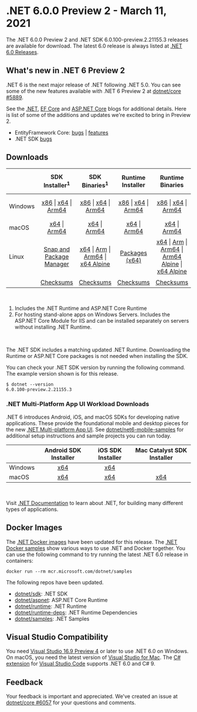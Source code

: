 # .NET 6.0.0 Preview 2 - March 11, 2021

The .NET 6.0.0 Preview 2 and .NET SDK 6.0.100-preview.2.21155.3 releases are available for download. The latest 6.0 release is always listed at [.NET 6.0 Releases](../README.md).

## What's new in .NET 6 Preview 2

.NET 6 is the next major release of .NET following .NET 5.0. You can see some of the new features available with .NET 6 Preview 2 at [dotnet/core #5889](https://github.com/dotnet/core/issues/5889).

See the [.NET][dotnet-blog], [EF Core][ef-blog] and [ASP.NET Core][aspnet-blog] blogs for additional details.
Here is list of some of the additions and updates we're excited to bring in Preview 2.

* EntityFramework Core: [bugs][ef_bugs] | [features][ef_features]
* .NET SDK [bugs][sdk_bugs]

## Downloads

|           | SDK Installer<sup>1</sup>                        | SDK Binaries<sup>1</sup>                 | Runtime Installer                                        | Runtime Binaries                                 | ASP.NET Core Runtime           |Windows Desktop Runtime          |
| --------- | :------------------------------------------:     | :----------------------:                 | :---------------------------:                            | :-------------------------:                      | :-----------------:            | :-----------------:            |
| Windows   | [x86][dotnet-sdk-win-x86.exe] \| [x64][dotnet-sdk-win-x64.exe] \| [Arm64][dotnet-sdk-win-arm64.exe] | [x86][dotnet-sdk-win-x86.zip] \| [x64][dotnet-sdk-win-x64.zip] \|  [Arm64][dotnet-sdk-win-arm64.zip] | [x86][dotnet-runtime-win-x86.exe] \| [x64][dotnet-runtime-win-x64.exe] \| [Arm64][dotnet-runtime-win-arm64.exe] | [x86][dotnet-runtime-win-x86.zip] \| [x64][dotnet-runtime-win-x64.zip] \| [Arm64][dotnet-runtime-win-arm64.zip] | [x86][aspnetcore-runtime-win-x86.exe] \| [x64][aspnetcore-runtime-win-x64.exe] \|<br/> [Hosting Bundle][dotnet-hosting-win.exe]<sup>2</sup> | [x86][windowsdesktop-runtime-win-x86.exe] \| [x64][windowsdesktop-runtime-win-x64.exe] \| [Arm64][windowsdesktop-runtime-win-Arm64.exe] |
| macOS     | [x64][dotnet-sdk-osx-x64.pkg] \| [Arm64][dotnet-sdk-osx-arm64.pkg] | [x64][dotnet-sdk-osx-x64.tar.gz]  \| [Arm64][dotnet-sdk-osx-arm64.tar.gz]  | [x64][dotnet-runtime-osx-x64.pkg] \| [Arm64][dotnet-runtime-osx-arm64.pkg] | [x64][dotnet-runtime-osx-x64.tar.gz] \| [Arm64][dotnet-runtime-osx-arm64.tar.gz] | [x64][aspnetcore-runtime-osx-x64.tar.gz] \| [Arm64][aspnetcore-runtime-osx-arm64.tar.gz]  | - |<sup>1</sup>
| Linux     |  [Snap and Package Manager](6.0.0-preview.2-install-instructions.md) | [x64][dotnet-sdk-linux-x64.tar.gz] \| [Arm][dotnet-sdk-linux-arm.tar.gz] \| [Arm64][dotnet-sdk-linux-arm64.tar.gz] \| [x64 Alpine][dotnet-sdk-linux-musl-x64.tar.gz] | [Packages (x64)][linux-packages] | [x64][dotnet-runtime-linux-x64.tar.gz] \| [Arm][dotnet-runtime-linux-arm.tar.gz] \| [Arm64][dotnet-runtime-linux-arm64.tar.gz] \| [Arm64 Alpine][dotnet-runtime-linux-musl-arm64.tar.gz] \| [x64 Alpine][dotnet-runtime-linux-musl-x64.tar.gz] | [x64][aspnetcore-runtime-linux-x64.tar.gz]<sup>1</sup>  \| [Arm][aspnetcore-runtime-linux-arm.tar.gz] \| [Arm64][aspnetcore-runtime-linux-arm64.tar.gz]<sup>1</sup>  \| [x64 Alpine][aspnetcore-runtime-linux-musl-x64.tar.gz] \| [Arm64 Alpine][aspnetcore-runtime-linux-musl-arm64.tar.gz] | - | <sup>1</sup> |
|  | [Checksums][checksums-sdk]                             | [Checksums][checksums-sdk]                                      | [Checksums][checksums-runtime]                             | [Checksums][checksums-runtime]  | [Checksums][checksums-runtime]  | [Checksums][checksums-runtime]

</br>

1. Includes the .NET Runtime and ASP.NET Core Runtime
2. For hosting stand-alone apps on Windows Servers. Includes the ASP.NET Core Module for IIS and can be installed separately on servers without installing .NET Runtime.

</br>

The .NET SDK includes a matching updated .NET Runtime. Downloading the Runtime or ASP.NET Core packages is not needed when installing the SDK.

You can check your .NET SDK version by running the following command. The example version shown is for this release.

```console
$ dotnet --version
6.0.100-preview.2.21155.3
```

### .NET Multi-Platform App UI Workload Downloads

.NET 6 introduces Android, iOS, and macOS SDKs for developing native applications. These provide the foundational mobile and desktop pieces for the new [.NET Multi-platform App UI](https://github.com/dotnet/maui). See [dotnet/net6-mobile-samples](https://github.com/dotnet/net6-mobile-samples) for additional setup instructions and sample projects you can run today.

|           | Android SDK Installer                        | iOS SDK Installer                 | Mac Catalyst SDK Installer                 |
| --------- | :------------------------------------------:     | :----------------------:                 | :----------------------:                 |
| Windows   | [x64][android-win] | [x64][ios-win]  | |
| macOS   | [x64][android-mac] | [x64][ios-mac]  | [x64][maccatalyst-mac]  |

</br>

Visit [.NET Documentation](https://learn.microsoft.com/dotnet/core/) to learn about .NET, for building many different types of applications.


## Docker Images

The [.NET Docker images](https://hub.docker.com/_/microsoft-dotnet) have been updated for this release. The [.NET Docker samples](https://github.com/dotnet/dotnet-docker/blob/main/samples/README.md) show various ways to use .NET and Docker together. You can use the following command to try running the latest .NET 6.0 release in containers:

```console
docker run --rm mcr.microsoft.com/dotnet/samples
```

The following repos have been updated.

* [dotnet/sdk](https://hub.docker.com/_/microsoft-dotnet-sdk/): .NET SDK
* [dotnet/aspnet](https://hub.docker.com/_/microsoft-dotnet-aspnet/): ASP.NET Core Runtime
* [dotnet/runtime](https://hub.docker.com/_/microsoft-dotnet-runtime/): .NET Runtime
* [dotnet/runtime-deps](https://hub.docker.com/_/microsoft-dotnet-runtime-deps/): .NET Runtime Dependencies
* [dotnet/samples](https://hub.docker.com/_/microsoft-dotnet-samples/): .NET Samples

## Visual Studio Compatibility

You need [Visual Studio 16.9 Preview 4](https://visualstudio.microsoft.com) or later to use .NET 6.0 on Windows. On macOS, you need the latest version of [Visual Studio for Mac](https://visualstudio.microsoft.com/vs/mac/). The [C# extension](https://code.visualstudio.com/docs/languages/dotnet) for [Visual Studio Code](https://code.visualstudio.com/) supports .NET 6.0 and C# 9.


## Feedback

Your feedback is important and appreciated. We've created an issue at [dotnet/core #6057](https://github.com/dotnet/core/issues/6057) for your questions and comments.

[blob-runtime]: https://dotnetcli.blob.core.windows.net/dotnet/Runtime/
[blob-sdk]: https://dotnetcli.blob.core.windows.net/dotnet/Sdk/
[release-notes]: https://github.com/dotnet/core/blob/main/release-notes/6.0/preview/6.0.0-preview.2.md

[checksums-runtime]: https://dotnetcli.blob.core.windows.net/dotnet/checksums/6.0.0-preview.2-sha.txt
[checksums-sdk]: https://dotnetcli.blob.core.windows.net/dotnet/checksums/6.0.0-preview.2-sha.txt

[linux-install]: https://learn.microsoft.com/dotnet/core/install/linux
[linux-setup]: https://github.com/dotnet/core/blob/main/Documentation/linux-setup.md

[dotnet-blog]:  https://devblogs.microsoft.com/dotnet/announcing-net-6-preview-2/
[aspnet-blog]: https://devblogs.microsoft.com/aspnet/asp-net-core-updates-in-net-6-preview-2
[ef-blog]: https://devblogs.microsoft.com/dotnet/announcing-entity-framework-core-6-0-preview-2/
[ef_bugs]: https://github.com/dotnet/efcore/issues?q=is%3Aissue+milestone%3A6.0.0-preview2+is%3Aclosed+label%3Atype-bug
[ef_features]: https://github.com/dotnet/efcore/issues?q=is%3Aissue+milestone%3A6.0.0-preview2+is%3Aclosed+label%3Atype-enhancement

[aspnet_bugs]: https://github.com/aspnet/AspNetCore/issues?q=is%3Aissue+milestone%3A6.0.0-preview2+label%3ADone+label%3Abug
[aspnet_features]: https://github.com/aspnet/AspNetCore/issues?q=is%3Aissue+milestone%3A6.0.0-preview2+label%3ADone+label%3Aenhancement
[runtime_bugs]: https://github.com/dotnet/runtime/issues?utf8=%E2%9C%93&q=is%3Aissue+milestone%3A6.0+label%3Abug+
[runtime_features]: https://github.com/dotnet/runtime/issues?q=is%3Aissue+milestone%3A6.0+label%3Aenhancement

[sdk_bugs]: https://github.com/dotnet/sdk/issues?q=is%3Aissue+is%3Aclosed+milestone%3A6.0.1xx
[linux-packages]: 6.0.0-preview.2-install-instructions.md


[//]: # ( Runtime 6.0.0-preview.2.21154.6)
[dotnet-runtime-linux-arm.tar.gz]: https://download.visualstudio.microsoft.com/download/pr/8b73c053-23f8-4d2f-9566-04bca14c6dcb/7aea2327f5a57e552c82443746a2693b/dotnet-runtime-6.0.0-preview.2.21154.6-linux-arm.tar.gz
[dotnet-runtime-linux-arm64.tar.gz]: https://download.visualstudio.microsoft.com/download/pr/8015ee86-0721-4efc-86ea-f906898084d6/68bc54d347db3f4f9e016c8a32ba11ea/dotnet-runtime-6.0.0-preview.2.21154.6-linux-arm64.tar.gz
[dotnet-runtime-linux-musl-arm64.tar.gz]: https://download.visualstudio.microsoft.com/download/pr/f90b01ae-16b8-4635-98e5-2c5fd37f2a5f/5cdd644c60eb2aba19e302c1e6c9b7aa/dotnet-runtime-6.0.0-preview.2.21154.6-linux-musl-arm64.tar.gz
[dotnet-runtime-linux-musl-x64.tar.gz]: https://download.visualstudio.microsoft.com/download/pr/e4e3f21d-1057-4610-aeaf-dfa219d424f8/2f6d98e193d3d08b50c5fbce3d4c4ad6/dotnet-runtime-6.0.0-preview.2.21154.6-linux-musl-x64.tar.gz
[dotnet-runtime-linux-x64.tar.gz]: https://download.visualstudio.microsoft.com/download/pr/2c88db43-4d92-433d-b95f-81bc9118a67e/08ec34f28dca0af4e8cf551299aa4367/dotnet-runtime-6.0.0-preview.2.21154.6-linux-x64.tar.gz
[dotnet-runtime-osx-arm64.pkg]: https://download.visualstudio.microsoft.com/download/pr/3de6add5-a77c-4621-bf77-1722073ac0a7/4535dfffd67bbbf59b06c1b59c0b2f29/dotnet-runtime-6.0.0-preview.2.21154.6-osx-arm64.pkg
[dotnet-runtime-osx-arm64.tar.gz]: https://download.visualstudio.microsoft.com/download/pr/cb98c2ee-cca5-4218-bfff-f7a809557e3e/4beba22c9a0c68729b5b26a1bb284323/dotnet-runtime-6.0.0-preview.2.21154.6-osx-arm64.tar.gz
[dotnet-runtime-osx-x64.pkg]: https://download.visualstudio.microsoft.com/download/pr/51cb50a7-c2e6-49f9-a172-e1dd0dd0f40f/d3cd57a2fc52ff8e85d8f52ba27f2e2f/dotnet-runtime-6.0.0-preview.2.21154.6-osx-x64.pkg
[dotnet-runtime-osx-x64.tar.gz]: https://download.visualstudio.microsoft.com/download/pr/915ecb99-2324-4dcc-a69d-01c4cd52e119/32ade9437306585ea2656fd8bdaef5d4/dotnet-runtime-6.0.0-preview.2.21154.6-osx-x64.tar.gz
[dotnet-runtime-win-arm64.exe]: https://download.visualstudio.microsoft.com/download/pr/3d6eb088-7e93-47e0-a60b-4126c2f52a35/ec3cee12fba7464c31043da34408a87e/dotnet-runtime-6.0.0-preview.2.21154.6-win-arm64.exe
[dotnet-runtime-win-arm64.zip]: https://download.visualstudio.microsoft.com/download/pr/72e707fa-8bc1-424f-b588-8e2d75c29680/d0e128b706c27ec1a43803332beb74cc/dotnet-runtime-6.0.0-preview.2.21154.6-win-arm64.zip
[dotnet-runtime-win-x64.exe]: https://download.visualstudio.microsoft.com/download/pr/8e797f52-3308-4b2a-befc-ff1f0c58f0d8/65f18aaea3a58537efbfdf98e1939d35/dotnet-runtime-6.0.0-preview.2.21154.6-win-x64.exe
[dotnet-runtime-win-x64.zip]: https://download.visualstudio.microsoft.com/download/pr/cebc9139-b042-46ec-b8bd-98b432536a00/d56de26bfdd627d5e6f2f88ae6c58c8a/dotnet-runtime-6.0.0-preview.2.21154.6-win-x64.zip
[dotnet-runtime-win-x86.exe]: https://download.visualstudio.microsoft.com/download/pr/5a094930-41b4-4f04-967f-9a3d33b8b6fa/af9b3d71c2ca497940d05765e55f07e1/dotnet-runtime-6.0.0-preview.2.21154.6-win-x86.exe
[dotnet-runtime-win-x86.zip]: https://download.visualstudio.microsoft.com/download/pr/e76ec995-5d51-4bd2-983f-ce1ad0f3605c/ea7fd63e7272ce7b482ec2e7ed9c6510/dotnet-runtime-6.0.0-preview.2.21154.6-win-x86.zip

[//]: # ( WindowsDesktop 6.0.0-preview.2.21154.2)
[windowsdesktop-runtime-win-arm64.exe]: https://download.visualstudio.microsoft.com/download/pr/3abda7f1-e93b-4aa5-ae35-9cfc09e1257a/f92e63d978f22d480adc74570112c074/windowsdesktop-runtime-6.0.0-preview.2.21154.2-win-arm64.exe
[windowsdesktop-runtime-win-x64.exe]: https://download.visualstudio.microsoft.com/download/pr/487e7b8f-bd02-4403-8032-27ae2dad9e8e/f959e79463be4ccc69b24c5754ca980e/windowsdesktop-runtime-6.0.0-preview.2.21154.2-win-x64.exe
[windowsdesktop-runtime-win-x86.exe]: https://download.visualstudio.microsoft.com/download/pr/343d8b74-b7d8-439c-9d7e-42cb15313f62/c5e2a3d0d3fa0d12347fb445b9640b79/windowsdesktop-runtime-6.0.0-preview.2.21154.2-win-x86.exe

[//]: # ( ASP 6.0.0-preview.2.21154.6)
[aspnetcore-runtime-linux-arm.tar.gz]: https://download.visualstudio.microsoft.com/download/pr/471390d6-e308-41d7-8727-57ff3878bd28/306c3671d0129187e5f82d63058820d8/aspnetcore-runtime-6.0.0-preview.2.21154.6-linux-arm.tar.gz
[aspnetcore-runtime-linux-arm64.tar.gz]: https://download.visualstudio.microsoft.com/download/pr/2439a067-d1e8-4f01-b0eb-fc36e2024eef/9ac2ce92d3465b6e0a4981014b098619/aspnetcore-runtime-6.0.0-preview.2.21154.6-linux-arm64.tar.gz
[aspnetcore-runtime-linux-musl-arm64.tar.gz]: https://download.visualstudio.microsoft.com/download/pr/88056730-b112-4b37-b9c9-2a28274499d4/640e171ccdf76103ef284d83cdea95e8/aspnetcore-runtime-6.0.0-preview.2.21154.6-linux-musl-arm64.tar.gz
[aspnetcore-runtime-linux-musl-x64.tar.gz]: https://download.visualstudio.microsoft.com/download/pr/d992937e-43f3-4f26-9c3c-39dd6e94c9e8/b8d49e845722a84e93178a383bf96e48/aspnetcore-runtime-6.0.0-preview.2.21154.6-linux-musl-x64.tar.gz
[aspnetcore-runtime-linux-x64.tar.gz]: https://download.visualstudio.microsoft.com/download/pr/49e8a9d0-78a5-4045-8813-924e1bf99372/da066c42bf329b46359c1bfefdda462d/aspnetcore-runtime-6.0.0-preview.2.21154.6-linux-x64.tar.gz
[aspnetcore-runtime-osx-arm64.tar.gz]: https://download.visualstudio.microsoft.com/download/pr/36ae4114-cd59-4107-97e5-85b337c4969b/44dd3dcb76d158b1dbb39fdd51db3dd9/aspnetcore-runtime-6.0.0-preview.2.21154.6-osx-arm64.tar.gz
[aspnetcore-runtime-osx-x64.tar.gz]: https://download.visualstudio.microsoft.com/download/pr/caa6644e-34b6-49ba-8c2d-4a0767d0763c/185c1925693b6028cd54d7e1b3c3c018/aspnetcore-runtime-6.0.0-preview.2.21154.6-osx-x64.tar.gz
[aspnetcore-runtime-win-arm64.zip]: https://download.visualstudio.microsoft.com/download/pr/3290547f-1fff-4f3d-a4ff-188ef8c09d1c/0b1734a65f4e839ac7c1ca48ea456791/aspnetcore-runtime-6.0.0-preview.2.21154.6-win-arm64.zip
[aspnetcore-runtime-win-x64.exe]: https://download.visualstudio.microsoft.com/download/pr/65c5f480-ee27-49fe-9402-c4bf16c5543b/8eb03f9c1530e079fd3475da0bcd5b88/aspnetcore-runtime-6.0.0-preview.2.21154.6-win-x64.exe
[aspnetcore-runtime-win-x64.zip]: https://download.visualstudio.microsoft.com/download/pr/4e958603-2934-4a0c-8867-060a09ce8d10/460f1ff233ba7511b74751d3df82111a/aspnetcore-runtime-6.0.0-preview.2.21154.6-win-x64.zip
[aspnetcore-runtime-win-x86.exe]: https://download.visualstudio.microsoft.com/download/pr/8a1e869b-4b6d-4127-97cb-d1d5a3814e94/aa7415b512d9ae37ecf88943f318eb60/aspnetcore-runtime-6.0.0-preview.2.21154.6-win-x86.exe
[aspnetcore-runtime-win-x86.zip]: https://download.visualstudio.microsoft.com/download/pr/d844044f-6a74-4ae7-950e-7a36296305fc/266a39da931e196d4fe2b2ba88f32ccd/aspnetcore-runtime-6.0.0-preview.2.21154.6-win-x86.zip
[dotnet-hosting-win.exe]: https://download.visualstudio.microsoft.com/download/pr/8f7df454-eea2-4b8c-9194-910fb611679f/8fa8d8415b488668b2d2c6a68e1c63d5/dotnet-hosting-6.0.0-preview.2.21154.6-win.exe

[//]: # ( SDK w.2.21155 )
[dotnet-sdk-linux-arm.tar.gz]: https://download.visualstudio.microsoft.com/download/pr/8c9dc65d-e004-4fe3-8327-4ba4c235095c/d16e99faf79b817b846f5734e94830de/dotnet-sdk-6.0.100-preview.2.21155.3-linux-arm.tar.gz
[dotnet-sdk-linux-arm64.tar.gz]: https://download.visualstudio.microsoft.com/download/pr/1d639275-6a89-45e9-a337-725c3ce49439/aa35a5e06539c6ffe1f81e74e45784e9/dotnet-sdk-6.0.100-preview.2.21155.3-linux-arm64.tar.gz
[dotnet-sdk-linux-musl-arm64.tar.gz]: https://download.visualstudio.microsoft.com/download/pr/cdc62c8d-ccf3-4296-a6e1-88db75ad0805/33648a6a493ad507671d01776abbfd76/dotnet-sdk-6.0.100-preview.2.21155.3-linux-musl-arm64.tar.gz
[dotnet-sdk-linux-musl-x64.tar.gz]: https://download.visualstudio.microsoft.com/download/pr/ae5c17cb-7e03-4564-85cc-c53abc3827b6/30b8f35934437db6f4b5a9624faaf872/dotnet-sdk-6.0.100-preview.2.21155.3-linux-musl-x64.tar.gz
[dotnet-sdk-linux-x64.tar.gz]: https://download.visualstudio.microsoft.com/download/pr/25c7e38e-0a6a-4d66-ac4e-b550a44b8a98/49128be84b903799259e7bebe8e9d969/dotnet-sdk-6.0.100-preview.2.21155.3-linux-x64.tar.gz
[dotnet-sdk-osx-arm64.pkg]: https://download.visualstudio.microsoft.com/download/pr/e5cbc909-e705-4bc1-9327-15c9f905a149/6da57e95a58cef98444698fa72378e23/dotnet-sdk-6.0.100-preview.2.21155.3-osx-arm64.pkg
[dotnet-sdk-osx-arm64.tar.gz]: https://download.visualstudio.microsoft.com/download/pr/37b33b92-1f3e-4f72-a636-d82fd01bb725/792c44980047c5c77a8a07916db87783/dotnet-sdk-6.0.100-preview.2.21155.3-osx-arm64.tar.gz
[dotnet-sdk-osx-x64.pkg]: https://download.visualstudio.microsoft.com/download/pr/5e10dc75-294e-49f4-972e-218ae86191a3/e46d3533c30c8a864252a334820263a9/dotnet-sdk-6.0.100-preview.2.21155.3-osx-x64.pkg
[dotnet-sdk-osx-x64.tar.gz]: https://download.visualstudio.microsoft.com/download/pr/da2b7ceb-4248-4d0b-ba7f-7f60c3e704b6/fa7a19c67639e0bff34cdd93e303d431/dotnet-sdk-6.0.100-preview.2.21155.3-osx-x64.tar.gz
[dotnet-sdk-win-arm64.exe]: https://download.visualstudio.microsoft.com/download/pr/a8c2e17e-fdd4-4f7f-ad2b-a1a7d05b49c9/cc664a6b59e1f585a71bf9f19c4728ea/dotnet-sdk-6.0.100-preview.2.21155.3-win-arm64.exe
[dotnet-sdk-win-arm64.zip]: https://download.visualstudio.microsoft.com/download/pr/f54929fa-5fca-46ec-87b3-6e8338e0794a/1741b333fd0bc6771d628e2ab8317d61/dotnet-sdk-6.0.100-preview.2.21155.3-win-arm64.zip
[dotnet-sdk-win-x64.exe]: https://download.visualstudio.microsoft.com/download/pr/2290b039-85d8-4d95-85f7-edbd9fcd118d/a64bef89625bc61db2a6832878610214/dotnet-sdk-6.0.100-preview.2.21155.3-win-x64.exe
[dotnet-sdk-win-x64.zip]: https://download.visualstudio.microsoft.com/download/pr/5b31ca8e-f684-4de7-9889-c53ce6cf9a3c/e85b1ef8dc6004c5f5bd0019771b21c5/dotnet-sdk-6.0.100-preview.2.21155.3-win-x64.zip
[dotnet-sdk-win-x86.exe]: https://download.visualstudio.microsoft.com/download/pr/867f39f5-2b26-4eb0-8924-d55de52cd3f3/6cec1d027f099d69ba335ec309d87529/dotnet-sdk-6.0.100-preview.2.21155.3-win-x86.exe
[dotnet-sdk-win-x86.zip]: https://download.visualstudio.microsoft.com/download/pr/9f0adbca-2b5e-435c-91f0-48873304ab7d/4bcbacd1506ac33b62c439cd5ebed32a/dotnet-sdk-6.0.100-preview.2.21155.3-win-x86.zip

[//]: # ( MAUI )
[ios-win]:  https://bosstoragemirror.azureedge.net/wrench/main/98c8649d0c7d1e3c4c8d8d09e022befa853fb1e7/4541181/package/Microsoft.NET.Workload.iOS.14.4.100-ci.main.1192.msi
[ios-mac]: https://bosstoragemirror.azureedge.net/wrench/main/98c8649d0c7d1e3c4c8d8d09e022befa853fb1e7/4541181/package/notarized/Microsoft.iOS.Bundle.14.4.100-ci.main.1192.pkg
[maccatalyst-mac]: https://bosstoragemirror.azureedge.net/wrench/main/98c8649d0c7d1e3c4c8d8d09e022befa853fb1e7/4541181/package/notarized/Microsoft.MacCatalyst.Bundle.14.3.100-ci.main.337.pkg
[android-win]: https://dl.internalx.com/vsts-devdiv/Xamarin.Android/public/net6/4534967/main/f4d8fe238b15eadfc7842749bf13e5fca3e2f2d2/Microsoft.NET.Workload.Android.11.0.200.148.msi
[android-mac]: https://dl.internalx.com/vsts-devdiv/Xamarin.Android/public/net6/4534967/main/f4d8fe238b15eadfc7842749bf13e5fca3e2f2d2/Microsoft.NET.Workload.Android-11.0.200-ci.f4d8fe238b15eadfc7842749bf13e5fca3e2f2d2.148.pkg

[//]: # ( Symbols )
